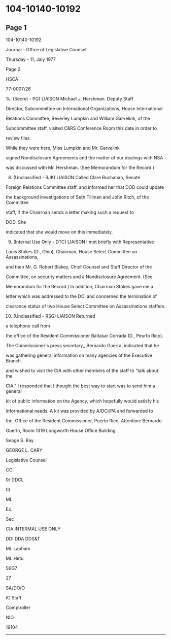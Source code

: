 # 104-10140-10192

## Page 1

104-10140-10192

Journal - Office of Legislative Counsel

Thursday - 11, Jaly 1977

Page 2

HSCA

77-0007/26

%. (Secret - PG) LIAISON Michael J. Hershman. Deputy Staff

Director, Subcommittee on International Organizations, House International

Relations Committee, Beverley Lumpkin and William Garvelink, of the

Subcommittee staff, visited C&RS Conference Room this date in order to

review files.

While they were here, Miss Lumpkin and Mr. Garvelink

signed Nondisclosure Agreements and the matter of our dealings with NSA

was discussed with Mr. Hershman. (See Memorandum for the Record.)

8. (Unclassified - RJK) LIAISON Called Clare Buchanan, Senaté

Foreign Relations Committee staff, and informed her that DOD could update

the background investigations of Seth Tillman and John Ritch, of the Committee

staff, if the Chairrnan sends a letter making such a request to

DOD. She

indicated that she would move on this immediately.

9. (Internal Use Only - DTC) LIAISON I met briefly with Representative

Louis Stokes (D., Ohio), Chairman, House Select Gommittee an Assassinations,

and then Mr. G. Robert Blakey, Chief Counsel and Staff Director of the

Committee, on security matters and a Nondisclosure Agreement. (See

Memorandum for the Record.) In addition, Chairman Stokes gave me a

letter which was addressed to the DCI and concerned the termination of

clearance status of two House Select Committee on Assassinations staffers.

10. (Unclassified - RSG) LIAISON Returned

a telephone call from

the office of the Resident Commissioner Baltasar Corrada (D., Peurto Rico).

The Commissioner's press secretary,, Bernardo Guerra, indicated that he

was gathering general information on many agencies of the Executive Branch

and wished to visit the CIA with other members of the staff to "talk about the

CIA." I responded that I thought the best way to start was to send him a general

kit of public information on the Agency, which hopefully would satisfy his

informational needs. A kit was provided by A/DCI/PA and forwarded to

the. Office of the Resident Commissioner, Puerto Rico, Attention: Bernardo

GuerIn, Room 1319 Longworth House Office Building.

Seage S. Bay

GEORGE L. CARY

Legislative Counsel

CC:

0/ DDCL

0}

MI.

Ex.

Sec

CIA INTERMAL USE ONLY

DDI DDA DDS&T

Mi. Lapham

MI. Hetu

S9G7

27

SA/DO/O

IC Staff

Comptroller

NIO

19104

---

